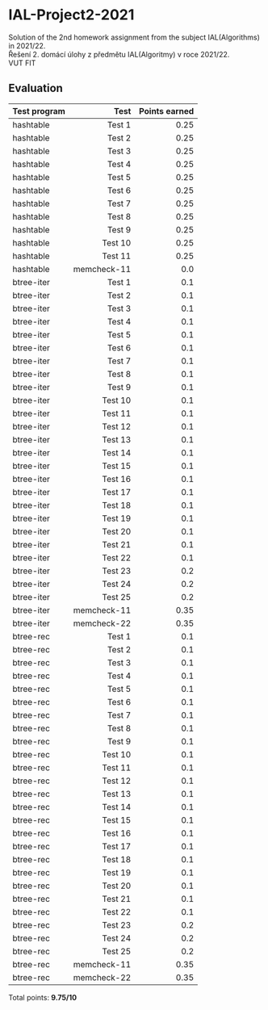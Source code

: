 # IAL-Project2-2021

Solution of the 2nd homework assignment from the subject IAL(Algorithms) in 2021/22.<br /> 
Řešení 2. domácí úlohy z předmětu IAL(Algoritmy) v roce 2021/22.<br />
VUT FIT

## Evaluation
| Test program      | Test        | Points earned|
| :---------------- | ----------: | -----------: |
| hashtable         |      Test 1 |         0.25 |
| hashtable         |      Test 2 |         0.25 |
| hashtable         |      Test 3 |         0.25 |
| hashtable         |      Test 4 |         0.25 |
| hashtable         |      Test 5 |         0.25 |
| hashtable         |      Test 6 |         0.25 |
| hashtable         |      Test 7 |         0.25 |
| hashtable         |      Test 8 |         0.25 |
| hashtable         |      Test 9 |         0.25 |
| hashtable         |     Test 10 |         0.25 |
| hashtable         |     Test 11 |         0.25 |
| hashtable         | memcheck-11 |          0.0 |
| btree-iter        |      Test 1 |          0.1 |
| btree-iter        |      Test 2 |          0.1 |
| btree-iter        |      Test 3 |          0.1 |
| btree-iter        |      Test 4 |          0.1 |
| btree-iter        |      Test 5 |          0.1 |
| btree-iter        |      Test 6 |          0.1 |
| btree-iter        |      Test 7 |          0.1 |
| btree-iter        |      Test 8 |          0.1 |
| btree-iter        |      Test 9 |          0.1 |
| btree-iter        |     Test 10 |          0.1 |
| btree-iter        |     Test 11 |          0.1 |
| btree-iter        |     Test 12 |          0.1 |
| btree-iter        |     Test 13 |          0.1 |
| btree-iter        |     Test 14 |          0.1 |
| btree-iter        |     Test 15 |          0.1 |
| btree-iter        |     Test 16 |          0.1 |
| btree-iter        |     Test 17 |          0.1 |
| btree-iter        |     Test 18 |          0.1 |
| btree-iter        |     Test 19 |          0.1 |
| btree-iter        |     Test 20 |          0.1 |
| btree-iter        |     Test 21 |          0.1 |
| btree-iter        |     Test 22 |          0.1 |
| btree-iter        |     Test 23 |          0.2 |
| btree-iter        |     Test 24 |          0.2 |
| btree-iter        |     Test 25 |          0.2 |
| btree-iter        | memcheck-11 |         0.35 |
| btree-iter        | memcheck-22 |         0.35 |
| btree-rec         |      Test 1 |          0.1 |
| btree-rec         |      Test 2 |          0.1 |
| btree-rec         |      Test 3 |          0.1 |
| btree-rec         |      Test 4 |          0.1 |
| btree-rec         |      Test 5 |          0.1 |
| btree-rec         |      Test 6 |          0.1 |
| btree-rec         |      Test 7 |          0.1 |
| btree-rec         |      Test 8 |          0.1 |
| btree-rec         |      Test 9 |          0.1 |
| btree-rec         |     Test 10 |          0.1 |
| btree-rec         |     Test 11 |          0.1 |
| btree-rec         |     Test 12 |          0.1 |
| btree-rec         |     Test 13 |          0.1 |
| btree-rec         |     Test 14 |          0.1 |
| btree-rec         |     Test 15 |          0.1 |
| btree-rec         |     Test 16 |          0.1 |
| btree-rec         |     Test 17 |          0.1 |
| btree-rec         |     Test 18 |          0.1 |
| btree-rec         |     Test 19 |          0.1 |
| btree-rec         |     Test 20 |          0.1 |
| btree-rec         |     Test 21 |          0.1 |
| btree-rec         |     Test 22 |          0.1 |
| btree-rec         |     Test 23 |          0.2 |
| btree-rec         |     Test 24 |          0.2 |
| btree-rec         |     Test 25 |          0.2 |
| btree-rec         | memcheck-11 |         0.35 |
| btree-rec         | memcheck-22 |         0.35 |

Total points: **9.75/10**
